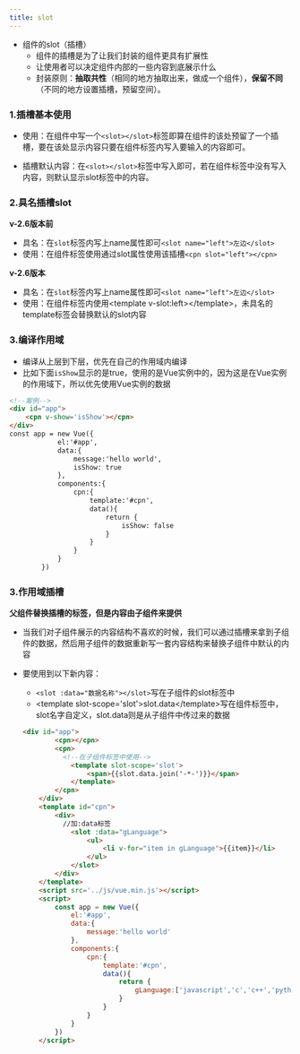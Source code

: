 ```yaml
---
title: slot
---
```

* 组件的slot（插槽）
  * 组件的插槽是为了让我们封装的组件更具有扩展性
  * 让使用者可以决定组件内部的一些内容到底展示什么
  * 封装原则：**抽取共性**（相同的地方抽取出来，做成一个组件），**保留不同**（不同的地方设置插槽，预留空间）。

### 1.插槽基本使用

* 使用：在组件中写一个`<slot></slot>`标签即算在组件的该处预留了一个插槽，要在该处显示内容只要在组件标签内写入要输入的内容即可。

* 插槽默认内容：在`<slot></slot>`标签中写入即可，若在组件标签中没有写入内容，则默认显示slot标签中的内容。

### 2.具名插槽slot

**v-2.6版本前**

* 具名：在`slot`标签内写上name属性即可`<slot name="left">左边</slot>`
* 使用：在组件标签使用通过slot属性使用该插槽`<cpn slot="left"></cpn>`

**v-2.6版本**

* 具名：在`slot`标签内写上name属性即可`<slot name="left">左边</slot>`
* 使用：在组件标签内使用\<template v-slot:left>\</template>，未具名的template标签会替换默认的slot内容

### 3.编译作用域

* 编译从上层到下层，优先在自己的作用域内编译
* 比如下面`isShow`显示的是true，使用的是Vue实例中的，因为这是在Vue实例的作用域下，所以优先使用Vue实例的数据

```html
<!--案例-->
<div id="app">
    <cpn v-show='isShow'></cpn>
</div>
const app = new Vue({
            el:'#app',
            data:{
                message:'hello world',
                isShow: true
            },
            components:{
                cpn:{
                    template:'#cpn',
                    data(){
                        return {
                            isShow: false
                        }
                    }
                }
            }
        })
```

### 3.作用域插槽

**父组件替换插槽的标签，但是内容由子组件来提供**

* 当我们对子组件展示的内容结构不喜欢的时候，我们可以通过插槽来拿到子组件的数据，然后用子组件的数据重新写一套内容结构来替换子组件中默认的内容

* 要使用到以下新内容：

  * `<slot :data="数据名称"></slot>`写在子组件的slot标签中
  * \<template slot-scope='slot'>slot.data\</template>写在组件标签中，slot名字自定义，slot.data则是从子组件中传过来的数据

  ```html
  <div id="app">
          <cpn></cpn>
          <cpn>
            <!--在子组件标签中使用-->
              <template slot-scope='slot'>
                  <span>{{slot.data.join('-*-')}}</span>
              </template>
          </cpn>
      </div>
      <template id="cpn">
          <div>
            //加:data标签
              <slot :data="gLanguage">
                  <ul>
                      <li v-for="item in gLanguage">{{item}}</li>
                  </ul>
              </slot>
          </div>
      </template>
      <script src='../js/vue.min.js'></script>
      <script>
          const app = new Vue({
              el:'#app',
              data:{
                  message:'hello world'
              },
              components:{
                  cpn:{
                      template:'#cpn',
                      data(){
                          return {
                              gLanguage:['javascript','c','c++','python','java','swift','object-c','go','php']
                          }
                      }
                  }
              }
          })
      </script>
  ```

  
